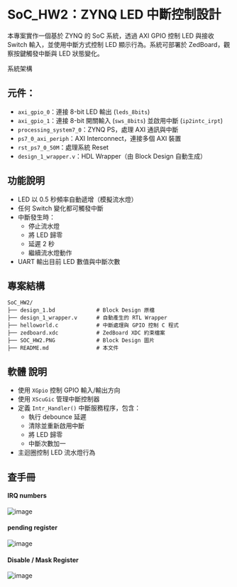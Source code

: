  # SoC_HW2：ZYNQ LED 中斷控制設計  
本專案實作一個基於 ZYNQ 的 SoC 系統，透過 AXI GPIO 控制 LED 與接收 Switch 輸入，並使用中斷方式控制 LED 顯示行為。系統可部署於 ZedBoard，觀察按鍵觸發中斷與 LED 狀態變化。

 系統架構

## 元件：

- `axi_gpio_0`：連接 8-bit LED 輸出 (`leds_8bits`)
- `axi_gpio_1`：連接 8-bit 開關輸入 (`sws_8bits`) 並啟用中斷 (`ip2intc_irpt`)
- `processing_system7_0`：ZYNQ PS，處理 AXI 通訊與中斷
- `ps7_0_axi_periph`：AXI Interconnect，連接多個 AXI 裝置
- `rst_ps7_0_50M`：處理系統 Reset
- `design_1_wrapper.v`：HDL Wrapper（由 Block Design 自動生成）

## 功能說明

- LED 以 0.5 秒頻率自動遞增（模擬流水燈）
- 任何 Switch 變化都可觸發中斷
- 中斷發生時：
  - 停止流水燈
  - 將 LED 歸零
  - 延遲 2 秒
  - 繼續流水燈動作
- UART 輸出目前 LED 數值與中斷次數


## 專案結構  


```
SoC_HW2/
├── design_1.bd             # Block Design 原檔
├── design_1_wrapper.v      # 自動產生的 RTL Wrapper
├── helloworld.c            # 中斷處理與 GPIO 控制 C 程式
├── zedboard.xdc            # ZedBoard XDC 約束檔案
├── SOC_HW2.PNG             # Block Design 圖片
├── README.md               # 本文件
```
## 軟體 說明
- 使用 `XGpio` 控制 GPIO 輸入/輸出方向
- 使用 `XScuGic` 管理中斷控制器
- 定義 `Intr_Handler()` 中斷服務程序，包含：
  - 執行 debounce 延遲
  - 清除並重新啟用中斷
  - 將 LED 歸零
  - 中斷次數加一
- 主迴圈控制 LED 流水燈行為

## 查手冊
#### IRQ numbers
![image](https://github.com/user-attachments/assets/82b3559a-7b6a-480a-a663-11eccb6c37c8)

#### pending register
![image](https://github.com/user-attachments/assets/68c339c4-eb2d-4f9a-a2f1-be6f9d067ca6)

#### Disable / Mask Register
![image](https://github.com/user-attachments/assets/f1888105-729e-4d34-9ade-6e2165e1888f)







